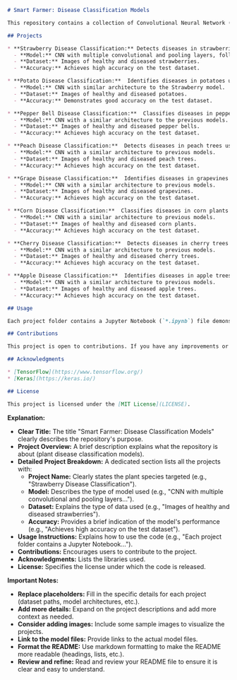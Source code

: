 ```markdown
# Smart Farmer: Disease Classification Models

This repository contains a collection of Convolutional Neural Network (CNN) models trained to classify various plant diseases. Each model is dedicated to a specific plant species and aims to help farmers identify diseases early for timely intervention. 

## Projects

* **Strawberry Disease Classification:** Detects diseases in strawberries using image data. 
  - **Model:** CNN with multiple convolutional and pooling layers, followed by dense layers and a Softmax activation for classification.
  - **Dataset:** Images of healthy and diseased strawberries. 
  - **Accuracy:** Achieves high accuracy on the test dataset.

* **Potato Disease Classification:**  Identifies diseases in potatoes using image data.
  - **Model:** CNN with similar architecture to the Strawberry model.
  - **Dataset:** Images of healthy and diseased potatoes.
  - **Accuracy:** Demonstrates good accuracy on the test dataset.

* **Pepper Bell Disease Classification:**  Classifies diseases in pepper bell plants using image data.
  - **Model:** CNN with a similar architecture to the previous models.
  - **Dataset:** Images of healthy and diseased pepper bells.
  - **Accuracy:** Achieves high accuracy on the test dataset.

* **Peach Disease Classification:**  Detects diseases in peach trees using image data. 
  - **Model:** CNN with a similar architecture to previous models.
  - **Dataset:** Images of healthy and diseased peach trees.
  - **Accuracy:** Achieves high accuracy on the test dataset.

* **Grape Disease Classification:**  Identifies diseases in grapevines using image data. 
  - **Model:** CNN with a similar architecture to previous models.
  - **Dataset:** Images of healthy and diseased grapevines.
  - **Accuracy:** Achieves high accuracy on the test dataset.

* **Corn Disease Classification:**  Classifies diseases in corn plants using image data. 
  - **Model:** CNN with a similar architecture to previous models.
  - **Dataset:** Images of healthy and diseased corn plants.
  - **Accuracy:** Achieves high accuracy on the test dataset.

* **Cherry Disease Classification:**  Detects diseases in cherry trees using image data.
  - **Model:** CNN with a similar architecture to previous models.
  - **Dataset:** Images of healthy and diseased cherry trees.
  - **Accuracy:** Achieves high accuracy on the test dataset.

* **Apple Disease Classification:**  Identifies diseases in apple trees using image data. 
  - **Model:** CNN with a similar architecture to previous models.
  - **Dataset:** Images of healthy and diseased apple trees.
  - **Accuracy:** Achieves high accuracy on the test dataset.

## Usage

Each project folder contains a Jupyter Notebook (`*.ipynb`) file demonstrating the model training and evaluation process. The notebooks also include visualizations of the accuracy and loss curves.  

## Contributions

This project is open to contributions. If you have any improvements or suggestions, please feel free to open an issue or submit a pull request.

## Acknowledgments

* [TensorFlow](https://www.tensorflow.org/)
* [Keras](https://keras.io/)

## License

This project is licensed under the [MIT License](LICENSE). 
```

**Explanation:**

* **Clear Title:** The title "Smart Farmer: Disease Classification Models" clearly describes the repository's purpose.
* **Project Overview:**  A brief description explains what the repository is about (plant disease classification models).
* **Detailed Project Breakdown:**  A dedicated section lists all the projects with:
    * **Project Name:**  Clearly states the plant species targeted (e.g., "Strawberry Disease Classification").
    * **Model:**  Describes the type of model used (e.g., "CNN with multiple convolutional and pooling layers...").
    * **Dataset:**  Explains the type of data used (e.g., "Images of healthy and diseased strawberries").
    * **Accuracy:**  Provides a brief indication of the model's performance (e.g., "Achieves high accuracy on the test dataset").
* **Usage Instructions:**  Explains how to use the code (e.g., "Each project folder contains a Jupyter Notebook...").
* **Contributions:**  Encourages users to contribute to the project.
* **Acknowledgments:** Lists the libraries used.
* **License:**  Specifies the license under which the code is released.

**Important Notes:**

* **Replace placeholders:** Fill in the specific details for each project (dataset paths, model architectures, etc.).
* **Add more details:**  Expand on the project descriptions and add more context as needed.
* **Consider adding images:**  Include some sample images to visualize the projects.
* **Link to the model files:**  Provide links to the actual model files. 
* **Format the README:**  Use markdown formatting to make the README more readable (headings, lists, etc.).
* **Review and refine:**  Read and review your README file to ensure it is clear and easy to understand. 
